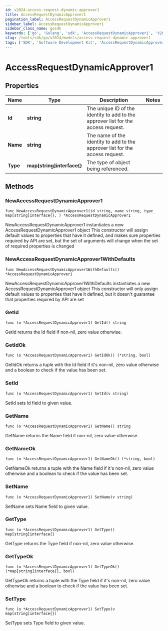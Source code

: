 ```yaml
---
id: v2024-access-request-dynamic-approver1
title: AccessRequestDynamicApprover1
pagination_label: AccessRequestDynamicApprover1
sidebar_label: AccessRequestDynamicApprover1
sidebar_class_name: gosdk
keywords: ['go', 'Golang', 'sdk', 'AccessRequestDynamicApprover1', 'V2024AccessRequestDynamicApprover1'] 
slug: /tools/sdk/go/v2024/models/access-request-dynamic-approver1
tags: ['SDK', 'Software Development Kit', 'AccessRequestDynamicApprover1', 'V2024AccessRequestDynamicApprover1']
---
```


# AccessRequestDynamicApprover1

## Properties

Name | Type | Description | Notes
------------ | ------------- | ------------- | -------------
**Id** | **string** | The unique ID of the identity to add to the approver list for the access request. | 
**Name** | **string** | The name of the identity to add to the approver list for the access request. | 
**Type** | **map[string]interface{}** | The type of object being referenced. | 

## Methods

### NewAccessRequestDynamicApprover1

`func NewAccessRequestDynamicApprover1(id string, name string, type_ map[string]interface{}, ) *AccessRequestDynamicApprover1`

NewAccessRequestDynamicApprover1 instantiates a new AccessRequestDynamicApprover1 object
This constructor will assign default values to properties that have it defined,
and makes sure properties required by API are set, but the set of arguments
will change when the set of required properties is changed

### NewAccessRequestDynamicApprover1WithDefaults

`func NewAccessRequestDynamicApprover1WithDefaults() *AccessRequestDynamicApprover1`

NewAccessRequestDynamicApprover1WithDefaults instantiates a new AccessRequestDynamicApprover1 object
This constructor will only assign default values to properties that have it defined,
but it doesn't guarantee that properties required by API are set

### GetId

`func (o *AccessRequestDynamicApprover1) GetId() string`

GetId returns the Id field if non-nil, zero value otherwise.

### GetIdOk

`func (o *AccessRequestDynamicApprover1) GetIdOk() (*string, bool)`

GetIdOk returns a tuple with the Id field if it's non-nil, zero value otherwise
and a boolean to check if the value has been set.

### SetId

`func (o *AccessRequestDynamicApprover1) SetId(v string)`

SetId sets Id field to given value.


### GetName

`func (o *AccessRequestDynamicApprover1) GetName() string`

GetName returns the Name field if non-nil, zero value otherwise.

### GetNameOk

`func (o *AccessRequestDynamicApprover1) GetNameOk() (*string, bool)`

GetNameOk returns a tuple with the Name field if it's non-nil, zero value otherwise
and a boolean to check if the value has been set.

### SetName

`func (o *AccessRequestDynamicApprover1) SetName(v string)`

SetName sets Name field to given value.


### GetType

`func (o *AccessRequestDynamicApprover1) GetType() map[string]interface{}`

GetType returns the Type field if non-nil, zero value otherwise.

### GetTypeOk

`func (o *AccessRequestDynamicApprover1) GetTypeOk() (*map[string]interface{}, bool)`

GetTypeOk returns a tuple with the Type field if it's non-nil, zero value otherwise
and a boolean to check if the value has been set.

### SetType

`func (o *AccessRequestDynamicApprover1) SetType(v map[string]interface{})`

SetType sets Type field to given value.



